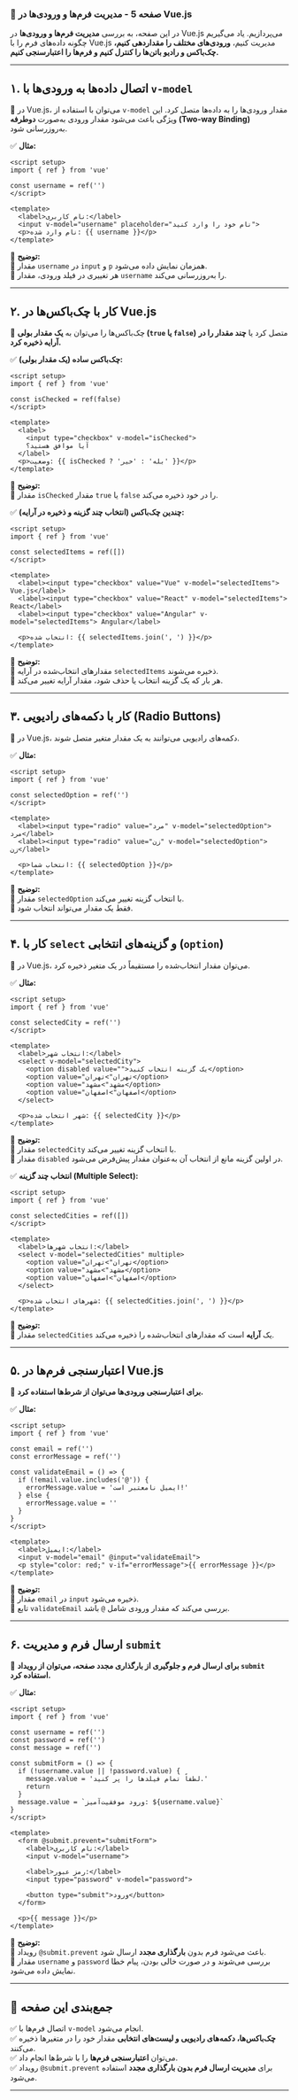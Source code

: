 ### **📌 صفحه 5 - مدیریت فرم‌ها و ورودی‌ها در Vue.js**  

در این صفحه، به بررسی **مدیریت فرم‌ها و ورودی‌ها** در Vue.js می‌پردازیم. یاد می‌گیریم چگونه داده‌های فرم را با Vue.js مدیریت کنیم، **ورودی‌های مختلف را مقداردهی کنیم، چک‌باکس و رادیو باتن‌ها را کنترل کنیم و فرم‌ها را اعتبارسنجی کنیم.**  

---

## **۱. اتصال داده‌ها به ورودی‌ها با `v-model`**  

📌 در Vue.js، می‌توان با استفاده از `v-model` مقدار ورودی‌ها را به داده‌ها متصل کرد. این ویژگی باعث می‌شود مقدار ورودی به‌صورت **دوطرفه (Two-way Binding)** به‌روزرسانی شود.  

✅ **مثال:**  
```vue
<script setup>
import { ref } from 'vue'

const username = ref('')
</script>

<template>
  <label>نام کاربری:</label>
  <input v-model="username" placeholder="نام خود را وارد کنید">
  <p>نام وارد شده: {{ username }}</p>
</template>
```

📌 **توضیح:**  
🔹 مقدار `username` در `input` و `p` همزمان نمایش داده می‌شود.  
🔹 هر تغییری در فیلد ورودی، مقدار `username` را به‌روزرسانی می‌کند.  

---

## **۲. کار با چک‌باکس‌ها در Vue.js**  

📌 چک‌باکس‌ها را می‌توان به **یک مقدار بولی (`true` یا `false`)** متصل کرد یا **چند مقدار را در آرایه ذخیره کرد.**  

✅ **چک‌باکس ساده (یک مقدار بولی):**  
```vue
<script setup>
import { ref } from 'vue'

const isChecked = ref(false)
</script>

<template>
  <label>
    <input type="checkbox" v-model="isChecked">
    آیا موافق هستید؟
  </label>
  <p>وضعیت: {{ isChecked ? 'بله' : 'خیر' }}</p>
</template>
```

📌 **توضیح:**  
🔹 مقدار `isChecked` مقدار `true` یا `false` را در خود ذخیره می‌کند.  

✅ **چندین چک‌باکس (انتخاب چند گزینه و ذخیره در آرایه):**  
```vue
<script setup>
import { ref } from 'vue'

const selectedItems = ref([])
</script>

<template>
  <label><input type="checkbox" value="Vue" v-model="selectedItems"> Vue.js</label>
  <label><input type="checkbox" value="React" v-model="selectedItems"> React</label>
  <label><input type="checkbox" value="Angular" v-model="selectedItems"> Angular</label>

  <p>انتخاب شده: {{ selectedItems.join(', ') }}</p>
</template>
```

📌 **توضیح:**  
🔹 مقدارهای انتخاب‌شده در آرایه `selectedItems` ذخیره می‌شوند.  
🔹 هر بار که یک گزینه انتخاب یا حذف شود، مقدار آرایه تغییر می‌کند.  

---

## **۳. کار با دکمه‌های رادیویی (Radio Buttons)**  

📌 در Vue.js، دکمه‌های رادیویی می‌توانند به یک مقدار متغیر متصل شوند.  

✅ **مثال:**  
```vue
<script setup>
import { ref } from 'vue'

const selectedOption = ref('')
</script>

<template>
  <label><input type="radio" value="مرد" v-model="selectedOption"> مرد</label>
  <label><input type="radio" value="زن" v-model="selectedOption"> زن</label>

  <p>انتخاب شما: {{ selectedOption }}</p>
</template>
```

📌 **توضیح:**  
🔹 مقدار `selectedOption` با انتخاب گزینه تغییر می‌کند.  
🔹 فقط یک مقدار می‌تواند انتخاب شود.  

---

## **۴. کار با `select` و گزینه‌های انتخابی (`option`)**  

📌 در Vue.js، می‌توان مقدار انتخاب‌شده را مستقیماً در یک متغیر ذخیره کرد.  

✅ **مثال:**  
```vue
<script setup>
import { ref } from 'vue'

const selectedCity = ref('')
</script>

<template>
  <label>انتخاب شهر:</label>
  <select v-model="selectedCity">
    <option disabled value="">یک گزینه انتخاب کنید</option>
    <option value="تهران">تهران</option>
    <option value="مشهد">مشهد</option>
    <option value="اصفهان">اصفهان</option>
  </select>

  <p>شهر انتخاب شده: {{ selectedCity }}</p>
</template>
```

📌 **توضیح:**  
🔹 مقدار `selectedCity` با انتخاب گزینه تغییر می‌کند.  
🔹 مقدار `disabled` در اولین گزینه مانع از انتخاب آن به‌عنوان مقدار پیش‌فرض می‌شود.  

✅ **انتخاب چند گزینه (Multiple Select):**  
```vue
<script setup>
import { ref } from 'vue'

const selectedCities = ref([])
</script>

<template>
  <label>انتخاب شهرها:</label>
  <select v-model="selectedCities" multiple>
    <option value="تهران">تهران</option>
    <option value="مشهد">مشهد</option>
    <option value="اصفهان">اصفهان</option>
  </select>

  <p>شهرهای انتخاب شده: {{ selectedCities.join(', ') }}</p>
</template>
```

📌 **توضیح:**  
🔹 مقدار `selectedCities` یک **آرایه** است که مقدارهای انتخاب‌شده را ذخیره می‌کند.  

---

## **۵. اعتبارسنجی فرم‌ها در Vue.js**  

📌 **برای اعتبارسنجی ورودی‌ها می‌توان از شرط‌ها استفاده کرد.**  

✅ **مثال:**  
```vue
<script setup>
import { ref } from 'vue'

const email = ref('')
const errorMessage = ref('')

const validateEmail = () => {
  if (!email.value.includes('@')) {
    errorMessage.value = 'ایمیل نامعتبر است!'
  } else {
    errorMessage.value = ''
  }
}
</script>

<template>
  <label>ایمیل:</label>
  <input v-model="email" @input="validateEmail">
  <p style="color: red;" v-if="errorMessage">{{ errorMessage }}</p>
</template>
```

📌 **توضیح:**  
🔹 مقدار `email` در `input` ذخیره می‌شود.  
🔹 تابع `validateEmail` بررسی می‌کند که مقدار ورودی شامل `@` باشد.  

---

## **۶. ارسال فرم و مدیریت `submit`**  

📌 **برای ارسال فرم و جلوگیری از بارگذاری مجدد صفحه، می‌توان از رویداد `submit` استفاده کرد.**  

✅ **مثال:**  
```vue
<script setup>
import { ref } from 'vue'

const username = ref('')
const password = ref('')
const message = ref('')

const submitForm = () => {
  if (!username.value || !password.value) {
    message.value = 'لطفاً تمام فیلدها را پر کنید.'
    return
  }
  message.value = `ورود موفقیت‌آمیز: ${username.value}`
}
</script>

<template>
  <form @submit.prevent="submitForm">
    <label>نام کاربری:</label>
    <input v-model="username">

    <label>رمز عبور:</label>
    <input type="password" v-model="password">

    <button type="submit">ورود</button>
  </form>

  <p>{{ message }}</p>
</template>
```

📌 **توضیح:**  
🔹 رویداد `@submit.prevent` باعث می‌شود فرم بدون **بارگذاری مجدد** ارسال شود.  
🔹 مقدار `username` و `password` بررسی می‌شوند و در صورت خالی بودن، پیام خطا نمایش داده می‌شود.  

---

## **📌 جمع‌بندی این صفحه**  

✅ اتصال فرم‌ها با `v-model` انجام می‌شود.  
✅ **چک‌باکس‌ها، دکمه‌های رادیویی و لیست‌های انتخابی** مقدار خود را در متغیرها ذخیره می‌کنند.  
✅ می‌توان **اعتبارسنجی فرم‌ها** را با شرط‌ها انجام داد.  
✅ رویداد `@submit.prevent` برای **مدیریت ارسال فرم بدون بارگذاری مجدد** استفاده می‌شود.  

---
